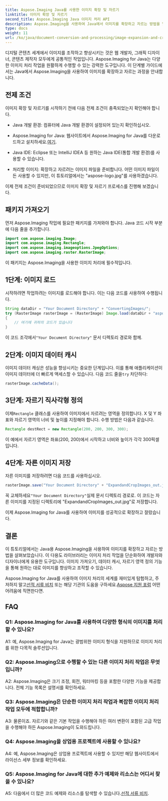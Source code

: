 ```yaml
---
title: Aspose.Imaging Java를 사용한 이미지 확장 및 자르기
linktitle: 이미지 확장 및 자르기
second_title: Aspose.Imaging Java 이미지 처리 API
description: Aspose.Imaging을 사용하여 Java에서 이미지를 확장하고 자르는 방법을 알아보세요. 이 단계별 가이드를 통해 이미지 처리 기술을 향상하세요.
type: docs
weight: 11
url: /ko/java/document-conversion-and-processing/image-expansion-and-cropping/
---
```

디지털 콘텐츠 세계에서 이미지를 조작하고 향상시키는 것은 웹 개발자, 그래픽 디자이너, 콘텐츠 제작자 모두에게 공통적인 작업입니다. Aspose.Imaging for Java는 다양한 이미지 처리 작업을 원활하게 수행할 수 있는 강력한 도구입니다. 이 단계별 가이드에서는 Java에서 Aspose.Imaging을 사용하여 이미지를 확장하고 자르는 과정을 안내합니다.

## 전제 조건

이미지 확장 및 자르기를 시작하기 전에 다음 전제 조건이 충족되었는지 확인해야 합니다.

- Java 개발 환경: 컴퓨터에 Java 개발 환경이 설정되어 있는지 확인하십시오.

-  Aspose.Imaging for Java: 웹사이트에서 Aspose.Imaging for Java를 다운로드하고 설치하세요.[여기](https://releases.aspose.com/imaging/java/).

- Java IDE: Eclipse 또는 IntelliJ IDEA 등 원하는 Java IDE(통합 개발 환경)를 사용할 수 있습니다.

- 처리할 이미지: 확장하고 자르려는 이미지 파일을 준비합니다. 어떤 이미지 파일이든 사용할 수 있지만, 이 튜토리얼에서는 "aspose-logo.jpg"를 사용하겠습니다.

이제 전제 조건이 준비되었으므로 이미지 확장 및 자르기 프로세스를 진행해 보겠습니다.

## 패키지 가져오기

먼저 Aspose.Imaging 작업에 필요한 패키지를 가져와야 합니다. Java 코드 시작 부분에 다음 줄을 추가합니다.

```java
import com.aspose.imaging.Image;
import com.aspose.imaging.Rectangle;
import com.aspose.imaging.imageoptions.JpegOptions;
import com.aspose.imaging.raster.RasterImage;
```

이 패키지는 Aspose.Imaging을 사용한 이미지 처리에 필수적입니다.

## 1단계: 이미지 로드

시작하려면 작업하려는 이미지를 로드해야 합니다. 이는 다음 코드를 사용하여 수행됩니다.

```java
String dataDir = "Your Document Directory" + "ConvertingImages/";
try (RasterImage rasterImage = (RasterImage) Image.load(dataDir + "aspose-logo.jpg"))
{
    // 여기에 귀하의 코드가 있습니다
}
```

 이 코드 조각에서`"Your Document Directory"` 문서 디렉토리 경로와 함께.

## 2단계: 이미지 데이터 캐시

 이미지 데이터 캐싱은 성능을 향상시키는 중요한 단계입니다. 이를 통해 애플리케이션이 이미지 데이터에 더 빠르게 액세스할 수 있습니다. 다음 코드 줄을`try` 차단하다:

```java
rasterImage.cacheData();
```

## 3단계: 자르기 직사각형 정의

 이제`Rectangle` 클래스를 사용하여 이미지에서 자르려는 영역을 정의합니다. X 및 Y 좌표와 자르기 영역의 너비 및 높이를 지정해야 합니다. 수행 방법은 다음과 같습니다.

```java
Rectangle destRect = new Rectangle(200, 200, 300, 300);
```

이 예에서 자르기 영역은 좌표(200, 200)에서 시작하고 너비와 높이가 각각 300픽셀입니다.

## 4단계: 자른 이미지 저장

자른 이미지를 저장하려면 다음 코드를 사용하십시오.

```java
rasterImage.save("Your Document Directory" + "ExpandandCropImages_out.jpg", new JpegOptions(), destRect);
```

 꼭 교체하세요`"Your Document Directory"`실제 문서 디렉토리 경로로. 이 코드는 자른 이미지를 지정된 디렉토리에 "ExpandandCropImages_out.jpg"로 저장합니다.

이제 Aspose.Imaging for Java를 사용하여 이미지를 성공적으로 확장하고 잘랐습니다.

## 결론

이 튜토리얼에서는 Java용 Aspose.Imaging을 사용하여 이미지를 확장하고 자르는 방법을 살펴보았습니다. 이 다용도 라이브러리는 이미지 처리 작업을 단순화하여 개발자와 디자이너에게 유용한 도구입니다. 이미지 가져오기, 데이터 캐시, 자르기 영역 정의 기능을 통해 원하는 대로 이미지를 향상하고 조작할 수 있습니다.

 Aspose.Imaging for Java를 사용하여 이미지 처리의 세계를 재미있게 탐험하고, 주저하지 말고[선적 서류 비치](https://reference.aspose.com/imaging/java/) 또는 해당 기관의 도움을 구하세요.[Aspose 지원 포럼](https://forum.aspose.com/) 어떤 어려움에 직면한다면.

## FAQ

### Q1: Aspose.Imaging for Java를 사용하여 다양한 형식의 이미지를 처리할 수 있나요?

A1: 예, Aspose.Imaging for Java는 광범위한 이미지 형식을 지원하므로 이미지 처리를 위한 다목적 솔루션입니다.

### Q2: Aspose.Imaging으로 수행할 수 있는 다른 이미지 처리 작업은 무엇입니까?

A2: Aspose.Imaging은 크기 조정, 회전, 워터마킹 등을 포함한 다양한 기능을 제공합니다. 전체 기능 목록은 설명서를 확인하세요.

### Q3: Aspose.Imaging은 단순한 이미지 처리 작업과 복잡한 이미지 처리 작업 모두에 적합합니까?

A3: 물론이죠. 자르기와 같은 기본 작업을 수행해야 하든 여러 변환이 포함된 고급 작업을 수행해야 하든 Aspose.Imaging이 도와드립니다.

### Q4: Aspose.Imaging을 상업용 프로젝트에 사용할 수 있나요?

A4: 예, Aspose.Imaging은 상업용 프로젝트에 사용할 수 있지만 해당 웹사이트에서 라이선스 세부 정보를 확인하세요.

### Q5: Aspose.Imaging for Java에 대한 추가 예제와 리소스는 어디서 찾을 수 있나요?

 A5: 다음에서 더 많은 코드 예제와 리소스를 탐색할 수 있습니다.[선적 서류 비치](https://reference.aspose.com/imaging/java/).